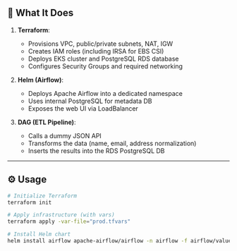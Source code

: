 ## 🚀 What It Does

1. **Terraform**:
   - Provisions VPC, public/private subnets, NAT, IGW
   - Creates IAM roles (including IRSA for EBS CSI)
   - Deploys EKS cluster and PostgreSQL RDS database
   - Configures Security Groups and required networking

2. **Helm (Airflow)**:
   - Deploys Apache Airflow into a dedicated namespace
   - Uses internal PostgreSQL for metadata DB
   - Exposes the web UI via LoadBalancer

3. **DAG (ETL Pipeline)**:
   - Calls a dummy JSON API
   - Transforms the data (name, email, address normalization)
   - Inserts the results into the RDS PostgreSQL DB

---

## ⚙️ Usage

```bash
# Initialize Terraform
terraform init

# Apply infrastructure (with vars)
terraform apply -var-file="prod.tfvars"

# Install Helm chart
helm install airflow apache-airflow/airflow -n airflow -f airflow/values.yaml --create-namespace
